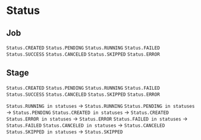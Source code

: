 # Status

## Job

`Status.CREATED`
`Status.PENDING`
`Status.RUNNING`
`Status.FAILED`
`Status.SUCCESS`
`Status.CANCELED`
`Status.SKIPPED`
`Status.ERROR`

## Stage

`Status.CREATED`
`Status.PENDING`
`Status.RUNNING`
`Status.FAILED`
`Status.SUCCESS`
`Status.CANCELED`
`Status.SKIPPED`
`Status.ERROR`

`Status.RUNNING in statuses` → `Status.RUNNING`
`Status.PENDING in statuses` → `Status.PENDING`
`Status.CREATED in statuses` → `Status.CREATED`
`Status.ERROR in statuses` → `Status.ERROR`
`Status.FAILED in statuses` → `Status.FAILED`
`Status.CANCELED in statuses` → `Status.CANCELED`
`Status.SKIPPED in statuses` → `Status.SKIPPED`
